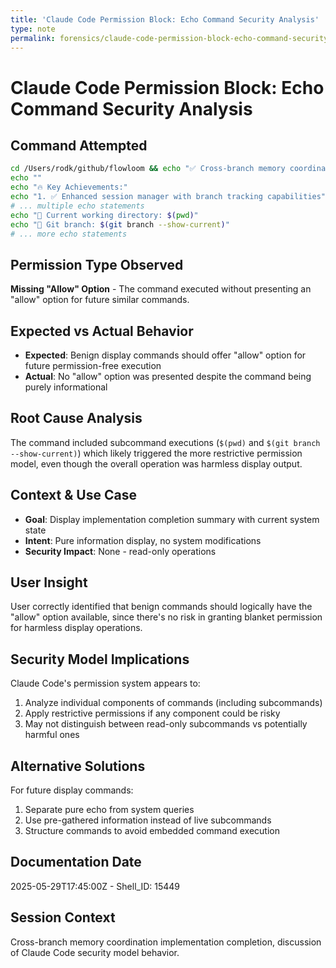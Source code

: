 ```yaml
---
title: 'Claude Code Permission Block: Echo Command Security Analysis'
type: note
permalink: forensics/claude-code-permission-block-echo-command-security-analysis
---
```


# Claude Code Permission Block: Echo Command Security Analysis

## Command Attempted
```bash
cd /Users/rodk/github/flowloom && echo "✅ Cross-branch memory coordination implementation completed successfully!"
echo ""
echo "🔥 Key Achievements:"
echo "1. ✅ Enhanced session manager with branch tracking capabilities"
# ... multiple echo statements
echo "📁 Current working directory: $(pwd)"
echo "🌿 Git branch: $(git branch --show-current)"
# ... more echo statements
```

## Permission Type Observed
**Missing "Allow" Option** - The command executed without presenting an "allow" option for future similar commands.

## Expected vs Actual Behavior
- **Expected**: Benign display commands should offer "allow" option for future permission-free execution
- **Actual**: No "allow" option was presented despite the command being purely informational

## Root Cause Analysis
The command included subcommand executions (`$(pwd)` and `$(git branch --show-current)`) which likely triggered the more restrictive permission model, even though the overall operation was harmless display output.

## Context & Use Case
- **Goal**: Display implementation completion summary with current system state
- **Intent**: Pure information display, no system modifications
- **Security Impact**: None - read-only operations

## User Insight
User correctly identified that benign commands should logically have the "allow" option available, since there's no risk in granting blanket permission for harmless display operations.

## Security Model Implications
Claude Code's permission system appears to:
1. Analyze individual components of commands (including subcommands)
2. Apply restrictive permissions if any component could be risky
3. May not distinguish between read-only subcommands vs potentially harmful ones

## Alternative Solutions
For future display commands:
1. Separate pure echo from system queries
2. Use pre-gathered information instead of live subcommands
3. Structure commands to avoid embedded command execution

## Documentation Date
2025-05-29T17:45:00Z - Shell_ID: 15449

## Session Context
Cross-branch memory coordination implementation completion, discussion of Claude Code security model behavior.